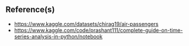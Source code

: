 ## Reference(s)
- https://www.kaggle.com/datasets/chirag19/air-passengers
- https://www.kaggle.com/code/prashant111/complete-guide-on-time-series-analysis-in-python/notebook
